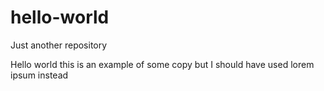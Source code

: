 # hello-world
Just another repository


Hello world this is an example of some copy but I should have used lorem ipsum instead
